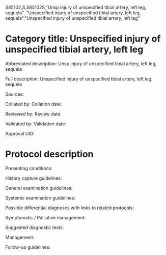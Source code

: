 S85102,S,S85102S,"Unsp injury of unspecified tibial artery, left leg, sequela", "Unspecified injury of unspecified tibial artery, left leg, sequela","Unspecified injury of unspecified tibial artery, left leg"
# Category title: Unspecified injury of unspecified tibial artery, left leg

Abbreviated description: Unsp injury of unspecified tibial artery, left leg, sequela

Full description: Unspecified injury of unspecified tibial artery, left leg, sequela

Sources:

Collated by:
Collation date:

Reviewed by:
Review date:

Validated by:
Validation date:

Approval UID:

# Protocol description

Presenting conditions:

History capture guidelines:

General examination guidelines:

Systemic examination guidelines:

Possible differential diagnoses with links to related protocols:

Symptomatic / Palliative management:

Suggested diagnostic tests:

Management:

Follow-up guidelines:

